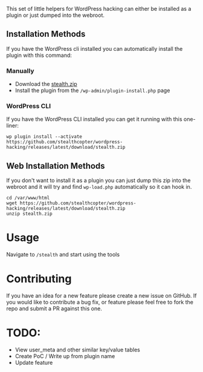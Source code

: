 This set of little helpers for WordPress hacking can either be installed as a plugin or just dumped into the webroot.

## Installation Methods

If you have the WordPress cli installed you can automatically install the plugin with this command:

### Manually

- Download the [stealth.zip](https://github.com/stealthcopter/wordpress-hacking/releases/latest/download/stealth.zip)
- Install the plugin from the `/wp-admin/plugin-install.php` page

### WordPress CLI

If you have the WordPress CLI installed you can get it running with this one-liner:

```
wp plugin install --activate https://github.com/stealthcopter/wordpress-hacking/releases/latest/download/stealth.zip
```

## Web Installation Methods

If you don't want to install it as a plugin you can just dump this zip into the webroot and it will try and find `wp-load.php` automatically so it can hook in.

```
cd /var/www/html
wget https://github.com/stealthcopter/wordpress-hacking/releases/latest/download/stealth.zip
unzip stealth.zip
```

# Usage

Navigate to `/stealth` and start using the tools

# Contributing

If you have an idea for a new feature please create a new issue on GitHub. If you would like to contribute a bug fix, or feature please feel free to fork the repo and submit a PR against this one.

# TODO:
- View user_meta and other similar key/value tables
- Create PoC / Write up from plugin name
- Update feature
